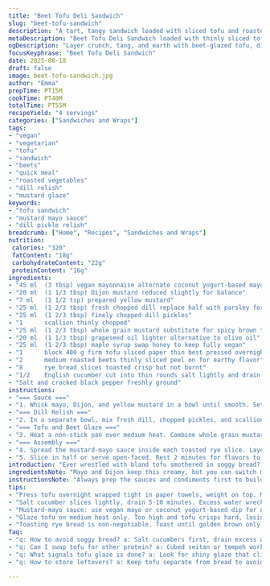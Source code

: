 ```yaml
---
title: "Beet Tofu Deli Sandwich"
slug: "beet-tofu-sandwich"
description: "A tart, tangy sandwich loaded with sliced tofu and roasted beets, layered with crunchy cucumber rounds and a zingy dill relish. Uses a mustard-mayo sauce slapped inside rye bread, with a honey-mustard glaze warming the tofu and beets. Simple but punchy flavors; great vegetarian option without dairy or nuts. Substitutes include coconut yogurt mayo or maple syrup. Sizzling tofu absorbs the glaze, turns slightly pink, the beets soften but hold their shape. Easy weekday meal, packed with texture and fresh herbs. Watch the tofu carefully so it doesn’t dry out. Great for leftovers or make-ahead. The dill and pickles add brightness and crunch."
metaDescription: "Beet Tofu Deli Sandwich loaded with thinly sliced tofu glazed with mustard-maple, roasted beets, dill relish, cucumber rounds, and rye bread. Vegan, layered, textured."
ogDescription: "Layer crunch, tang, and earth with beet-glazed tofu, dill pickle relish, mustard-mayo, cucumber, all in toasted rye. Vegan deli vibe, tofu pressed and shiny, beets tender crisp."
focusKeyphrase: "Beet Tofu Deli Sandwich"
date: 2025-08-18
draft: false
image: beet-tofu-sandwich.jpg
author: "Emma"
prepTime: PT15M
cookTime: PT40M
totalTime: PT55M
recipeYield: "4 servings"
categories: ["Sandwiches and Wraps"]
tags:
- "vegan"
- "vegetarian"
- "tofu"
- "sandwich"
- "beets"
- "quick meal"
- "roasted vegetables"
- "dill relish"
- "mustard glaze"
keywords:
- "tofu sandwich"
- "mustard mayo sauce"
- "dill pickle relish"
breadcrumb: ["Home", "Recipes", "Sandwiches and Wraps"]
nutrition: 
 calories: "320"
 fatContent: "18g"
 carbohydrateContent: "22g"
 proteinContent: "16g"
ingredients:
- "45 ml  (3 tbsp) vegan mayonnaise alternate coconut yogurt-based mayo works"
- "20 ml  (1 1/3 tbsp) Dijon mustard reduced slightly for balance"
- "7 ml   (1 1/2 tsp) prepared yellow mustard"
- "25 ml  (1 2/3 tbsp) fresh chopped dill replace half with parsley for subtler herb note"
- "25 ml  (1 2/3 tbsp) finely chopped dill pickles"
- "1      scallion thinly chopped"
- "25 ml  (1 2/3 tbsp) whole grain mustard substitute for spicy brown to add kick"
- "20 ml  (1 1/3 tbsp) grapeseed oil lighter alternative to olive oil"
- "25 ml  (1 2/3 tbsp) maple syrup swap honey to keep fully vegan"
- "1      block 400 g firm tofu sliced paper thin best pressed overnight to drain moisture"
- "2      medium roasted beets thinly sliced peel on for earthy flavor"
- "8      rye bread slices toasted crisp but not burnt"
- "1/2    English cucumber cut into thin rounds salt lightly and drain excess moisture"
- "Salt and cracked black pepper freshly ground"
instructions:
- "=== Sauce ==="
- "1. Whisk mayo, Dijon, and yellow mustard in a bowl until smooth. Set aside. This tangy sauce adds moisture inside the bread but doesn’t overwhelm other flavors."
- "=== Dill Relish ==="
- "2. In a separate bowl, mix fresh dill, chopped pickles, and scallion. This herbaceous condiment adds zip and crunch; set aside to let flavors meld while you cook tofu."
- "=== Tofu and Beet Glaze ==="
- "3. Heat a non-stick pan over medium heat. Combine whole grain mustard, grapeseed oil, and maple syrup. Once shimmering, gently add tofu slices. Let them soak a minute then carefully flip. The tofu softens, takes on a faint pink tint from beets, glossy glaze starts to thicken. Add beet slices, toss gently. Cook 3-4 minutes. Watch closely — tofu should be warm, not dry or crispy. The beets soften but keep shape retaining bite."
- "=== Assembly ==="
- "4. Spread the mustard-mayo sauce inside each toasted rye slice. Layer cucumber rounds evenly on half the slices; sprinkle a pinch of salt to remove water. Distribute tofu and beet mixture on the other half, then spoon generous amounts of dill pickle relish over. Close sandwiches gently but firmly to keep layers intact."
- "5. Slice in half or serve open-faced. Rest 2 minutes for flavors to marry. Best eaten fresh; leftovers reheat gently to avoid tofu becoming rubbery."
introduction: "Ever wrestled with bland tofu smothered in soggy bread? Tried the usual mayo-mustard slather and the whole thing felt flat? This sandwich throws punches. The tofu gets a quick pan-bath in a sticky mustard-maple glaze that brings out a faint pink hue and a tender chew, preventing dryness. The roasted beets add earthy sweetness and provide a juicy contrast, but don’t overcook them or they turn mushy. Rye bread must be toasted so crust sings, but no burn marks or it’ll ruin the balance. Dill pickle crunch, fresh scallion sharpness, and crisp cucumber brightens everything. The interplay between creamy, tangy sauce inside and the warm glazed tofu outside is my favorite combo so far. Takes about 50 minutes, but patience pays off. Press tofu overnight if possible — no one wants soggy bites. Leftover sandwiches? Reheat tofu separately or toss fresh in sandwiches for next-day freshness. Trust the visual cues — glossy tofu glaze, beet softness but hold, toasted rye crunch — not the clock."
ingredientsNote: "Mayo and Dijon keep this creamy, but you can switch mayo for coconut yogurt-based dip if avoiding eggs or for lighter option. Whole grain mustard blends sweetness and tang, but spicy brown adds heat if you want bite. Maple syrup replaces honey — more plant-friendly, deeper flavor than plain sugar. Grapeseed oil works well here — high smoke point, neutral taste compared to olive oil that can dominate. Press tofu (wrap in paper, weighted) at least 6 hours or overnight to drain water, crucial for absorbing glaze and avoiding soggy texture. Beets best roasted whole, skin left on for flavor; slice when cool. Dill and pickle quantities adjustable to taste — fresh herbs can substitute half with parsley to mellow sharpness. Rye bread toasted is non-negotiable — soggy bread kills this sandwich every time. Cucumbers salted lightly for 5 minutes, patted dry avoid watery mess inside sandwich."
instructionsNote: "Always prep the sauces and condiments first to build layers of flavor before hitting stove. When glazing tofu, medium heat crucial — too hot and tofu crisps, too low and glaze won’t thicken. Watch tofu color change; a slight pink tint signals it’s absorbed beet sweetness and warmed through. Add beets last and toss gently — fragile but need to be warmed. The glaze should coat tofu, become sticky shine — that’s your cue for doneness. Spread sauce inside bread slices so moisture doesn’t leak out but keeps each bite luscious. Layer cucumber first to create a moisture barrier against softer proteins, prevents soggy bread. The dill pickle–scallion mix is your acid and crunch punch — don’t skimp; freshness is key. Toast rye bread just up to golden brown; char ruins bitterness balance. Slice sandwiches right before serving — this sandwich doesn’t hold well pressed or wrapped. If in hurry, skip glazing beets but add fresh pickled beets for zip."
tips:
- "Press tofu overnight wrapped tight in paper towels, weight on top. Moisture squeeze critical or glaze won’t stick, tofu stays soggy and dull. Paper towels trap water, keep surfaces dry. If rushed, press minimum 6 hours but longer is better. No skipping or softness kills texture. Glaze sticks only to dry tofu, look for slight pink flush from beets after cooking to gauge."
- "Salt cucumber slices lightly, drain 5-10 minutes. Excess water wrecks sandwich, soggy bites guaranteed. Pat dry with towel after salting. This step creates moisture barrier inside sandwich, separates wet and dry layers. Otherwise crisp bread turns limp fast. Thin rounds are key here, too thick feels heavy, too watery mean mush."
- "Mustard-mayo sauce: use vegan mayo or coconut yogurt-based dip for non-egg option. Dijon mustard reduced a bit helps balance acidity. Whole grain mustard for sweetness and texture; spicy brown mustard if you want sharp kick. Maple syrup swaps honey, deeper flavor. Stir until smooth but avoid overheating sauce. Spread evenly, not thick piles, stops bread from sogging."
- "Glaze tofu on medium heat only. Too high and tofu crisps hard, losing softness, glaze dries out fast. Too low, glaze won’t thicken or stick. Watch tofu closely: slight pink tint shows beet flavor absorbed, glossiness signals glaze sticky finish. Flip tofu gently after minute or so, don’t poke holes, keep slices intact. Add beets last and toss softly to warm without breaking shape."
- "Toasting rye bread is non-negotiable. Toast until golden brown only; over toasting creates bitterness that masks layers. Tactile test: bread should snap slightly but inside stays resilient. Don't burn spots. Toast bread right before assembly to preserve crispness. Assemble in order — sauce first, cucumber second, tofu-beet mix third, relish top layer. Close gently; sandwich holds better when layers intact."
faq:
- "q: How to avoid soggy bread? a: Salt cucumbers first, drain excess water solid. Toast rye slices golden only so crust stays crisp. Sauce layer spread thin and evenly. Layer cucumber before protein helps block moisture. Press tofu well or glaze seeps out. Quick assembly crucial — let sit too long and bread absorbs liquids."
- "q: Can I swap tofu for other protein? a: Cubed seitan or tempeh works if pressed and thinly sliced. Cook glaze same way but reduce time to avoid tough texture. Tofu soaks sauce best. Vegan mayo can switch to cashew cream or tahini dip. Pickles and dill remain key texture contrast no matter what you swap in."
- "q: What signals tofu glaze is done? a: Look for shiny glaze that clings not pools. Slight pink hue from beet juices marks flavor absorption. Glaze thickens, coats surface sticky but not dry or burnt. Flip slices once after 1-2 minutes cook time. Don’t overcook or tofu crisps. Cook beets last, soften but hold shape — gently toss to warm."
- "q: How to store leftovers? a: Keep tofu separate from bread to avoid sogginess. Refrigerate glazed tofu in airtight container 1-2 days max. Toast bread fresh next day to revive crunch. Assemble just before eating. Mayo sauce can separate but whisk again. Add fresh cucumber if needed for crunch; dill relish holds well but best fresh."

---
```

